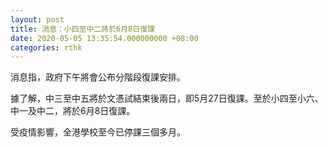 ```yaml
---
layout: post
title: 消息：小四至中二將於6月8日復課
date: 2020-05-05 13:35:54.000000000 +08:00
categories: rthk
---
```


消息指，政府下午將會公布分階段復課安排。

據了解，中三至中五將於文憑試結束後兩日，即5月27日復課。至於小四至小六、中一及中二，將於6月8日復課。

受疫情影響，全港學校至今已停課三個多月。
